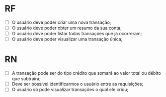 # RF

- [ ] O usuário deve poder criar uma nova transação;
- [ ] O usuário deve poder obter um resumo da sua conta;
- [ ] O usuário deve poder listar todas transações que já ocorreram;
- [ ] O usuário deve poder visualizar uma transação única;

# RN

- [ ] A transação pode ser do tipo crédito que somará ao valor total ou débito que subtrairá;
- [ ] Deve ser possível identificarmos o usuário entre as requisições;
- [ ] O usuário só pode visualizar transações o qual ele criou;
